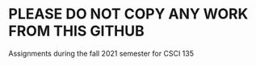 # **PLEASE DO NOT COPY ANY WORK FROM THIS GITHUB**

Assignments during the fall 2021 semester for CSCI 135